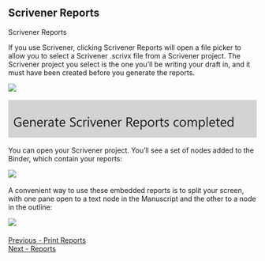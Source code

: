 ## Scrivener Reports ##
Scrivener Reports

If you use Scrivener, clicking Scrivener Reports will open a file picker to allow you to select a Scrivener .scrivx file from a Scrivener project. The Scrivener project you select is the one you’ll be writing your draft in, and it must have been created before you generate the reports.

![](Scrivener-Reports-File-Picker.png)

![](Scrivener-Reports-Generated-Status-Message.png)

You can open your Scrivener project. You’ll see a set of nodes added to the Binder, which contain your reports:

![](Scrivener-Binder-with-StoryCAD-Outline.png)

A convenient way to use these embedded reports is to split your screen, with one pane open to a text node in the Manuscript and the other to a node in the outline:

![](Scrivener-Split-Screen-with-StoryCAD.png)
 <br/>
 <br/>
[Previous - Print Reports](Print_Reports.md) <br/>
[Next - Reports](Reports.md) <br/>
